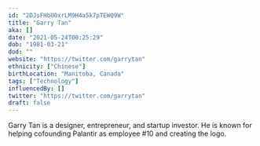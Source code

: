 ```yaml
---
id: "2DJsFHbU0xrLM9H4a5k7pTEWQ9W"
title: "Garry Tan"
aka: []
date: "2021-05-24T00:25:29"
dob: "1981-03-21"
dod: ""
website: "https://twitter.com/garrytan"
ethnicity: ["Chinese"]
birthLocation: "Manitoba, Canada"
tags: ["Technology"]
influencedBy: []
twitter: "https://twitter.com/garrytan"
draft: false
---
```


Garry Tan is a designer, entrepreneur, and startup investor. He is known for
helping cofounding Palantir as employee #10 and creating the logo.
